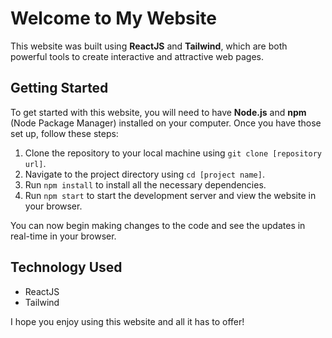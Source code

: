 <h1>Welcome to My Website</h1>
<p>This website was built using <strong>ReactJS</strong> and <strong>Tailwind</strong>, which are both powerful tools to create interactive and attractive web pages. </p>
<h2>Getting Started</h2>
<p>To get started with this website, you will need to have <strong>Node.js</strong> and <strong>npm</strong> (Node Package Manager) installed on your computer. Once you have those set up, follow these steps:</p>
<ol>
  <li>Clone the repository to your local machine using <code>git clone [repository url]</code>.</li>
  <li>Navigate to the project directory using <code>cd [project name]</code>.</li>
  <li>Run <code>npm install</code> to install all the necessary dependencies.</li>
  <li>Run <code>npm start</code> to start the development server and view the website in your browser.</li>
</ol>
<p>You can now begin making changes to the code and see the updates in real-time in your browser.</p>
<h2>Technology Used</h2>
<ul>
  <li>ReactJS</li>
  <li>Tailwind</li>
</ul>
<p>I hope you enjoy using this website and all it has to offer!</p>
